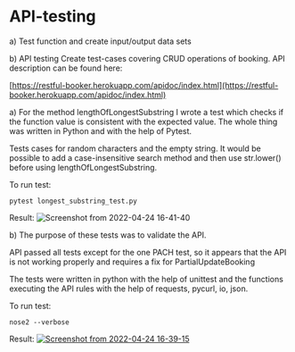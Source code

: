 # API-testing

a) Test function and create input/output data sets

b) API testing
Create test-cases covering CRUD operations of booking. API description can be
found here:

[https://restful-booker.herokuapp.com/apidoc/index.html](https://restful-booker.herokuapp.com/apidoc/index.html)


a) For the method lengthOfLongestSubstring I wrote a test which checks if the function value is consistent with the expected value.
The whole thing was written in Python and with the help of Pytest.

Tests cases for random characters and the empty string.
It would be possible to add a case-insensitive search method and then use str.lower() before using lengthOfLongestSubstring.

To run test:
```
pytest longest_substring_test.py
```

Result:
![Screenshot from 2022-04-24 16-41-40](https://user-images.githubusercontent.com/81774440/164981914-b096ca5d-32d5-4203-a248-f5e5063f7288.png)


b) The purpose of these tests was to validate the API.

API passed all tests except for the one PACH test, so it appears that the API is not working properly and requires a fix for PartialUpdateBooking

The tests were written in python with the help of unittest and the functions executing the API rules with the help of requests, pycurl, io, json.

To run test:
```
nose2 --verbose
```

Result:
[
![Screenshot from 2022-04-24 16-39-15](https://user-images.githubusercontent.com/81774440/164981852-ab993c04-5fd6-46a9-9ca7-5cfdaf95c0f3.png)
](url)
